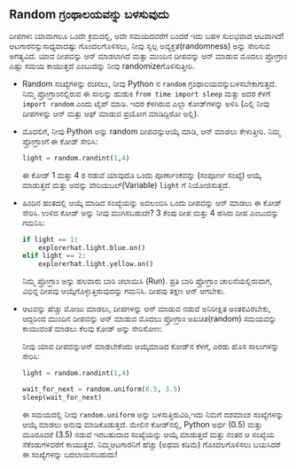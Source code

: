 ## Random ಗ್ರಂಥಾಲಯವನ್ನು ಬಳಸುವುದು

ದೀಪಗಳು ಯಾವಾಗಲೂ ಒಂದೇ ಕ್ರಮದಲ್ಲಿ, ಅದೇ ಸಮಯದವರೆಗೆ ಬಂದರೆ ಇದು ಬಹಳ ಸುಲಭವಾದ ಆಟವಾಗಿದೆ! ಆಟಗಾರನನ್ನುಸಾಧ್ಯವಾದಷ್ಟು ಗೊಂದಲಗೊಳಿಸಲು, ನೀವು ಸ್ವಲ್ಪ ಅವ್ಯಕ್ತತೆ(randomness) ಅನ್ನು ಸೇರಿಸುವ ಅಗತ್ಯವಿದೆ. ಯಾವ ದೀಪವನ್ನು ಆನ್ ಮಾಡಲಾಗಿದೆ ಮತ್ತು ಮುಂದಿನ ದೀಪವನ್ನು ಆನ್ ಮಾಡುವ ಮೊದಲು ಪ್ರೋಗ್ರಾಂ ಎಷ್ಟು ಸಮಯ ಕಾಯುತ್ತದೆ ಎಂಬುದನ್ನು ನೀವು randomizeಗೊಳಿಸುತ್ತೀರಿ.

- Random ಸಂಖ್ಯೆಗಳನ್ನು ರಚಿಸಲು, ನೀವು Python ‌ನ `random` ಗ್ರಂಥಾಲಯವನ್ನುಬಳಸಬೇಕಾಗುತ್ತದೆ. ನಿಮ್ಮ ಪ್ರೋಗ್ರಾಂನಲ್ಲಿರುವ ಈ ಸಾಲನ್ನು ಹುಡುಕಿ `from time import sleep` ಮತ್ತು ಅದರ ಕೆಳಗೆ `import random` ಎಂದು ಟೈಪ್ ಮಾಡಿ. ಇದರ ಕೆಳಗಿರುವ ಎಲ್ಲಾ ಕೋಡ್‌ಗಳನ್ನು ಅಳಿಸಿ (ಎಲ್ಲಿ ನೀವು ದೀಪಗಳನ್ನು ಆನ್ ಮತ್ತು ಆಫ್ ಮಾಡುವ ಪ್ರಯೋಗ ಮಾಡಿದ್ದಿರೋ ಅಲ್ಲಿ).

- ಮೊದಲಿಗೆ, ನೀವು Python ಅನ್ನು random ದೀಪವನ್ನುಆಯ್ಕೆ ಮಾಡಿ, ಆನ್ ಮಾಡಲು ಕೇಳುತ್ತೀರಿ. ನಿಮ್ಮ ಪ್ರೋಗ್ರಾಂಗೆ ಈ ಕೋಡ್ ಸೇರಿಸಿ:
    
    ```python
    light = random.randint(1,4)
    ```
    
    ಈ ಕೋಡ್ 1 ಮತ್ತು 4 ರ ನಡುವೆ ಯಾವುದೊ ಒಂದು ಪೂರ್ಣಾಂಕವನ್ನು (ಸಂಪೂರ್ಣ ಸಂಖ್ಯೆ) ಆಯ್ಕೆ ಮಾಡುತ್ತದೆ ಮತ್ತು ಅದನ್ನು ವೇರಿಯಬಲ್(Variable) `light` ಗೆ ನಿಯೋಜಿಸುತ್ತದೆ.

- ಹಿಂದಿನ ಹಂತದಲ್ಲಿ ಆಯ್ಕೆ ಮಾಡಿದ ಸಂಖ್ಯೆಯನ್ನು ಅವಲಂಬಿಸಿ ಒಂದು ದೀಪವನ್ನು ಆನ್ ಮಾಡಲು ಈ ಕೋಡ್ ಸೇರಿಸಿ. ಉಳಿದ ಕೋಡ್ ಅನ್ನು ನೀವು ಮುಗಿಸಬಹುದೇ? 3 ಕೆಂಪು ದೀಪ ಮತ್ತು 4 ಹಸಿರು ದೀಪ ಎಂಬುದನ್ನು ಗಮನಿಸಿ:
    
    ```python
    if light == 1:
        explorerhat.light.blue.on()
    elif light == 2:
        explorerhat.light.yellow.on()
    ```
    
    ನಿಮ್ಮ ಪ್ರೋಗ್ರಾಂ ಅನ್ನು ಹಲವಾರು ಬಾರಿ ಚಲಾಯಿಸಿ (Run). ಪ್ರತಿ ಬಾರಿ ಪ್ರೋಗ್ರಾಂ ಚಾಲನೆಯಲ್ಲಿರುವಾಗ, ವಿಭಿನ್ನ ದೀಪವು ಆಯ್ಕೆಗೊಳ್ಳುತ್ತಿರುವುದನ್ನು ಗಮನಿಸಿ. ದೀಪವು ತಕ್ಷಣ ಆನ್ ಆಗಬೇಕು.

- ಆಟವನ್ನು ಹೆಚ್ಚು ಮೋಜು ಮಾಡಲು, ದೀಪಗಳನ್ನು ಆನ್ ಮಾಡುವ ನಡುವೆ ಅನಿರೀಕ್ಷಿತ ಅಂತರವಿರಬೇಕು, ಆದ್ದರಿಂದ ಮುಂದಿನ ದೀಪವನ್ನು ಆನ್ ಮಾಡುವ ಮೊದಲು ಪ್ರೋಗ್ರಾಂ ಅಖಚಿತ(random) ಸಮಯವನ್ನು ಕಾಯುವಂತೆ ಮಾಡಲು ಕೆಲವು ಕೋಡ್ ಅನ್ನು ಸೇರಿಸೋಣ:
    
    ನೀವು ಯಾವ ದೀಪವನ್ನುಆನ್ ಮಾಡಬೇಕೆಂದು ಆಯ್ಕೆಮಾಡಿದ ಕೋಡ್‌ನ ಕೆಳಗೆ, ಎರಡು ಹೊಸ ಸಾಲುಗಳನ್ನು ಸೇರಿಸಿ:
    
    ```python
    light = random.randint(1,4)     
    
    wait_for_next = random.uniform(0.5, 3.5)
    sleep(wait_for_next)
    ```
    
    ಈ ಸಮಯದಲ್ಲಿ ನೀವು `random.uniform` ಅನ್ನು ಬಳಸುತ್ತಿರುವಿರಿ,ಇದು ನಿಮಗೆ ದಶಮಾಂಶ ಸಂಖ್ಯೆಗಳನ್ನು ಆಯ್ಕೆ ಮಾಡಲು ಅನುವು ಮಾಡಿಕೊಡುತ್ತದೆ. ಮೇಲಿನ ಕೋಡ್‌ನಲ್ಲಿ, Python ಅರ್ಧ (0.5) ಮತ್ತು ಮೂರೂವರೆ (3.5) ನಡುವೆ ಇರಬಹುದಾದ ಸಂಖ್ಯೆಯನ್ನು ಆಯ್ಕೆ ಮಾಡುತ್ತದೆ ಮತ್ತು ನಂತರ ಆ ಸಂಖ್ಯೆಯ ಸೆಕೆಂಡುಗಳವರೆಗೆ ಕಾಯುತ್ತದೆ. ನಿಮ್ಮಆಟಗಾರನಿಗೆ ಹೆಚ್ಚು (ಅಥವಾ ಕಡಿಮೆ) ಗೊಂದಲಗೊಳಿಸಲು ಬಯಸಿದರೆ ಈ ಸಂಖ್ಯೆಗಳನ್ನು ಬದಲಾಯಿಸಬಹುದು!